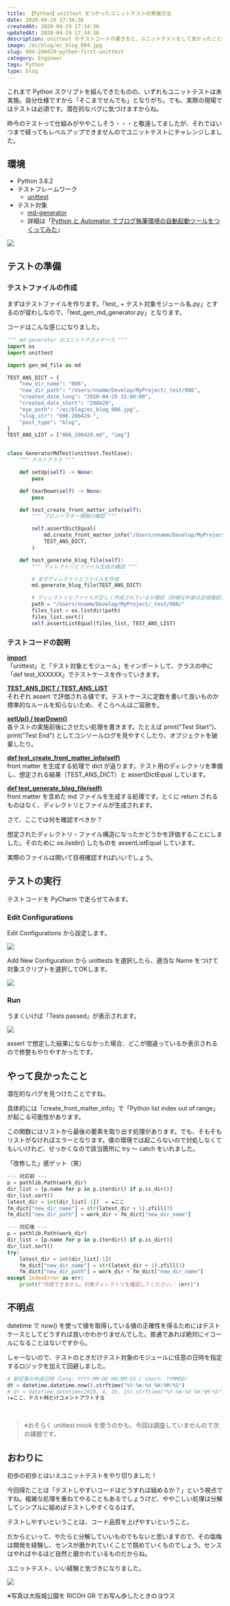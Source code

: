 ```yaml
---
title: 【Python】unittest をつかったユニットテストの実施方法
date: 2020-04-29 17:34:36
createdAt: 2020-04-29 17:34:36
updatedAt: 2020-04-29 17:34:36
description: unittest のテストコードの書き方と、ユニットテストをして良かったことや気づいたことをまとめました。
image: /ec/blog/ec_blog_004.jpg
slug: 004-200429-python-first-unittest
category: Engineer 
tags: Python
type: blog
---
```


これまで Python スクリプトを組んできたものの、いずれもユニットテストは未実施。自分仕様ですから「そこまでせんでも」となりがち。でも、実際の現場ではテストは必須です。潜在的なバグに気づけますからね。

昨今のテストって仕組みがややこしそう・・・と敬遠してましたが、それではいつまで経ってもレベルアップできませんのでユニットテストにチャレンジしました。

## 環境

* Python 3.8.2
* テストフレームワーク
  * [unittest](https://docs.python.org/ja/3/library/unittest.html)
* テスト対象
  * [md-generator](https://github.com/nnamm/md-generator)
  * 詳細は「[Python と Automator でブログ執筆環境の自動起動ツールをつくってみた](https://portfolio.nnamm.com/posts/b0002-200329-startup-blog-writing-env/)」

![](./img/200429-a.jpg)

## テストの準備

### テストファイルの作成

まずはテストファイルを作ります。「test_ + テスト対象モジュール名.py」とするのが習わしなので、「test_gen_md_generator.py」となります。

コードはこんな感じになりました。

```py
""" md-generator のユニットテストケース """
import os
import unittest

import gen_md_file as md

TEST_ANS_DICT = {
    "new_dir_name": "006",
    "new_dir_path": "/Users/nnamm/Develop/MyProject/_test/006",
    "created_date_long": "2020-04-29 15:00:00",
    "created_date_short": "200429",
    "eye_path": "/ec/blog/ec_blog_006.jpg",
    "slug_str": "006-200429-",
    "post_type": "blog",
}
TEST_ANS_LIST = ["006_200429.md", "img"]


class GeneratorMdTest(unittest.TestCase):
    """ テストクラス """

    def setUp(self) -> None:
        pass

    def tearDown(self) -> None:
        pass

    def test_create_front_matter_info(self):
        """ フロントマター情報の確認 """

        self.assertDictEqual(
            md.create_front_matter_info("/Users/nnamm/Develop/MyProject/_test/"),
            TEST_ANS_DICT,
        )

    def test_generate_blog_file(self):
        """ ディレクトリとファイル生成の確認 """

        # まずディレクトリとファイルを作成
        md.generate_blog_file(TEST_ANS_DICT)

        # ディレクトリとファイルが正しく作成されているか確認（詳細な中身は目視確認とする）
        path = "/Users/nnamm/Develop/MyProject/_test/006/"
        files_list = os.listdir(path)
        files_list.sort()
        self.assertListEqual(files_list, TEST_ANS_LIST)
```

### テストコードの説明

<strong><u>import</u></strong><br>
「unittest」と「テスト対象とモジュール」をインポートして、クラスの中に「def test_XXXXXX」でテストケースを作っていきます。

<strong><u>TEST_ANS_DICT / TEST_ANS_LIST</u></strong><br>
それぞれ assert で評価される値です。テストケースに定数を書いて良いものか標準的なルールを知らないため、そこらへんはご容赦を。

<strong><u>setUp() / tearDown()</u></strong><br>
各テストの実施前後にさせたい処理を書きます。たとえば print("Test Start")、print("Test End") としてコンソールログを見やすくしたり、オブジェクトを破棄したり。

<strong><u>def test_create_front_matter_info(self)</u></strong><br>
front matter を生成する処理で dict が返ります。テスト用のディレクトリを準備し、想定される結果（TEST_ANS_DICT）と assertDictEqual しています。

<strong><u>def test_generate_blog_file(self)</u></strong><br>
front matter を含めた md ファイルを生成する処理です。とくに return されるものはなく、ディレクトリとファイルが生成されます。

さて、ここでは何を確認すべきか？

想定されたディレクトリ・ファイル構造になったかどうかを評価することにしました。そのために os.listdir() したものを assertListEqual しています。

実際のファイルは開いて目視確認すればいいでしょう。

## テストの実行

テストコードを PyCharm で走らせてみます。

### Edit Configurations

Edit Configurations から設定します。

![](./img/200429-1.jpg)

Add New Configuration から unittests を選択したら、適当な Name をつけて対象スクリプトを選択してOKします。

![](./img/200429-2.jpg)

### Run

うまくいけば「Tests passed」が表示されます。

![](./img/200429-3.jpg)

assert で想定した結果にならなかった場合、どこが間違っているか表示されるので修整もやりやすかったです。

## やって良かったこと

潜在的なバグを見つけたことですね。

具体的には「create_front_matter_info」で「Python list index out of range」が起こる可能性があります。

この関数にはリストから最後の要素を取り出す処理があります。でも、そもそもリストがなければエラーとなります。僕の環境では起こらないので対処しなくてもいいけれど、せっかくなので該当箇所に try 〜 catch をいれました。

「改修した」感ゲット（笑）

```py
--- 対応前 ---
p = pathlib.Path(work_dir)
dir_list = [p.name for p in p.iterdir() if p.is_dir()]
dir_list.sort()
latest_dir = int(dir_list[-1])  ← ★ここ
fm_dict["new_dir_name"] = str(latest_dir + 1).zfill(3)
fm_dict["new_dir_path"] = work_dir + fm_dict["new_dir_name"]
```

```py
--- 対応後 ---
p = pathlib.Path(work_dir)
dir_list = [p.name for p in p.iterdir() if p.is_dir()]
dir_list.sort()
try:
    latest_dir = int(dir_list[-1])
    fm_dict["new_dir_name"] = str(latest_dir + 1).zfill(3)
    fm_dict["new_dir_path"] = work_dir + fm_dict["new_dir_name"]
except IndexError as err:
    print(f"作成できません。対象ディレクトリを確認してください。：{err}")
```

## 不明点

datetime で now() を使って値を取得している値の正確性を得るためにはテストケースとしてどうすれば良いかわかりませんでした。普通であれば絶対にイコールになることはないですから。

しゃーないので、テストのときだけテスト対象のモジュールに任意の日時を指定するロジックを加えて回避しました。

```py
# 新記事の作成日時（long: YYYY-MM-DD HH:MM:SS / short: YYMMDD）
dt = datetime.datetime.now().strftime("%Y-%m-%d %H:%M:%S")
# dt = datetime.datetime(2020, 4, 29, 15).strftime("%Y-%m-%d %H:%M:%S")  # unittest用に日時指定
↑★ここ、テスト時だけコメントアウトする
```

<br>

> ※おそらく unittest.mock を使うのかも。今回は調査していませんので次の課題です。

## おわりに

初歩の初歩とはいえユニットテストをやり切りました！

今回得たことは「テストしやすいコードはどうすれば組めるか？」という視点ですね。複雑な処理を重ねてやることもあるでしょうけど、ややこしい処理は分解してシンプルに組めばテストしやすくなるはず。

テストしやすいということは、コード品質を上げやすいということ。

だからといって、やたらと分解していいものでもないと思いますので、その塩梅は開発を経験し、センスが磨かれていくことで掴めていくものでしょう。センスはやればやるほど自然と磨かれているものだからね。

ユニットテスト、いい経験と気づきになりました。

![](./img/200429-b.jpg)

※写真は大阪城公園を RICOH GR でお写ん歩したときのヨウス